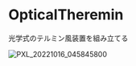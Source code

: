 # OpticalTheremin
光学式のテルミン風装置を組み立てる

![PXL_20221016_045845800](https://user-images.githubusercontent.com/32199043/196037198-41fba849-1c8b-4d98-ae70-c78c6571c0bd.jpg)
